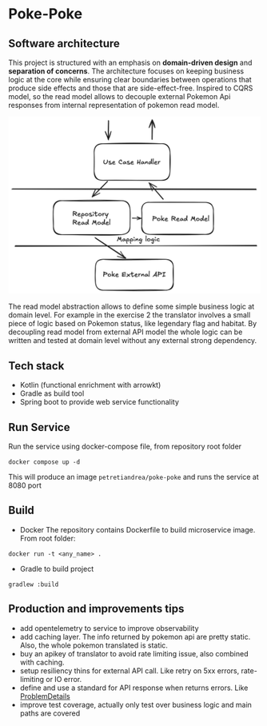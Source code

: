 # Poke-Poke

## Software architecture
This project is structured with an emphasis on **domain-driven design** and **separation of concerns**. 
The architecture focuses on keeping business logic at the core while ensuring clear boundaries 
between operations that produce side effects and those that are side-effect-free. 
Inspired to CQRS model, so the read model allows to decouple external Pokemon Api responses
from internal representation of pokemon read model.

![Example](docs/readmodel.png)

The read model abstraction allows to define some simple business logic
at domain level. For example in the exercise 2 the translator involves
a small piece of logic based on Pokemon status, like legendary flag
and habitat. By decoupling read model from external API model the whole
logic can be written and tested at domain level without any external strong
dependency.

## Tech stack
- Kotlin (functional enrichment with arrowkt)
- Gradle as build tool
- Spring boot to provide web service functionality

## Run Service
Run the service using docker-compose file, from repository root folder
```
docker compose up -d
```
This will produce an image `petretiandrea/poke-poke` and runs 
the service at 8080 port

## Build
- Docker 
The repository contains Dockerfile to build microservice image.
From root folder:
```
docker run -t <any_name> .
```

- Gradle to build project
```
gradlew :build
```

## Production and improvements tips

- add opentelemetry to service to improve observability
- add caching layer. The info returned by pokemon api are pretty static. Also, the whole pokemon translated is static.
- buy an apikey of translator to avoid rate limiting issue, also combined with caching.
- setup resiliency thins for external API call. 
Like retry on 5xx errors, rate-limiting or IO error.
- define and use a standard for API response when returns errors. Like [ProblemDetails](https://datatracker.ietf.org/doc/html/rfc7807)
- improve test coverage, actually only test over business logic and main paths are covered